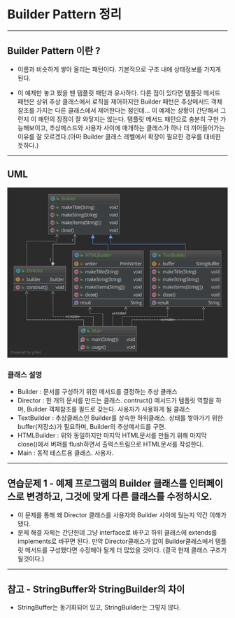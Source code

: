 # Builder Pattern 정리

***

## Builder Pattern 이란 ? 

* 이름과 비슷하게 쌓아 올리는 패턴이다. 기본적으로 구조 내에 상태정보를 가지게 된다.

* 이 예제만 놓고 봤을 땐 템플릿 패턴과 유사하다. 다른 점이 있다면 템플릿 메서드 패턴은 상위 추상 클래스에서
로직을 제어하지만 Builder 패턴은 추상메서드 객체 참조를 가지는 다른 클래스에서 제어한다는 점인데... 이 예제는 
상황이 간단해서 그런지 이 패턴의 장점이 잘 와닿지는 않는다. 템플릿 메서드 패턴으로 충분히 구현 가능해보이고, 추상메스드와
사용자 사이에 매개하는 클래스가 하나 더 끼어들어가는 이유를 잘 모르겠다.(아마 Builder 클래스 레벨에서 확장이 필요한 경우를 대비한 듯하다.)

***
## UML 
![UML](https://github.com/chldntjr8036/designPattern/blob/master/src/main/resources/builder_uml.png?raw=true)

### 클래스 설명
* Builder : 문서를 구성하기 위한 메서드를 결정하는 추상 클래스
* Director : 한 개의 문서를 만드는 클래스. contruct() 메서드가 템플릿 역할을 하며, Builder 객체참조를 필드로 갖는다.
사용자가 사용하게 될 클래스
* TextBuilder : 추상클래스인 Builder를 상속한 하위클래스. 상태를 쌓아가기 위한 buffer(저장소)가 필요하며, Builder의 추상메서드를 구현.
* HTMLBuilder : 위와 동일하지만 마지막 HTML문서를 만들기 위해 마지막 close()에서 버퍼를 flush하면서 출력스트림으로 HTML문서를 작성한다.
* Main : 동작 테스트용 클래스. 사용자.

***
## 연습문제 1 - 예제 프로그램의 Builder 클래스를 인터페이스로 변경하고, 그것에 맞게 다른 클래스를 수정하시오.

* 이 문제를 통해 왜 Director 클래스를 사용자와 Builder 사이에 뒀는지 약간 이해가 됐다. 
* 문제 해결 자체는 간단한데 그냥 interface로 바꾸고 하위 클래스에 extends를 implements로 바꾸면 된다.
만약 Director클래스가 없이 Builder클래스에서 템플릿 메서드를 구성했다면 수정해야 될게 더 많았을 것이다.
(결국 현재 클래스 구조가 될것이다.)

***
## 참고 - StringBuffer와 StringBuilder의 차이
* StringBuffer는 동기화되어 있고, StringBuilder는 그렇지 않다.
